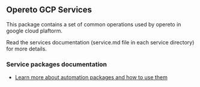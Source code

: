 ## Opereto GCP Services
This package contains a set of common operations used by opereto in google cloud plaftorm.

Read the services documentation (service.md file in each service directory) for more details.

### Service packages documentation
* [Learn more about automation packages and how to use them](https://docs.opereto.com/developing-with-opereto/automation_services/service-packages/)
